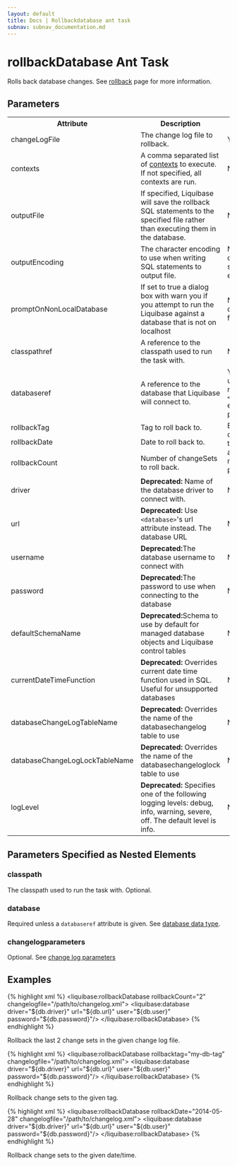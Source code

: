 ```yaml
---
layout: default
title: Docs | Rollbackdatabase ant task 
subnav: subnav_documentation.md
---
```


# rollbackDatabase Ant Task

Rolls back database changes.  See [rollback](../rollback.html) page for more information.

## Parameters

<table>
    <tr>
        <th>Attribute</th>
        <th>Description</th>
        <th>Required</th>
    </tr>
    <tr>
        <td>changeLogFile</td>
        <td>The change log file to rollback.</td>
        <td>Yes</td>
    </tr>
    <tr>
        <td>contexts</td>
        <td>A comma separated list of <a href="../contexts.html">contexts</a> to execute. If not specified, all contexts are run.</td>
        <td>No</td>
    </tr>
    <tr>
        <td>outputFile</td>
        <td>If specified, Liquibase will save the rollback SQL statements to the specified file rather than executing them in the database.</td>
        <td>No</td>
    </tr>
    <tr>
        <td>outputEncoding</td>
        <td>The character encoding to use when writing SQL statements to output file.</td>
        <td>No; defaults to system encoding.</td>
    </tr>
    <tr>
        <td>promptOnNonLocalDatabase</td>
        <td>If set to true a dialog box with warn you if you attempt to run the Liquibase against a database that is not on localhost</td>
        <td>No; default is false.</td>
    </tr>
    <tr>
        <td>classpathref</td>
        <td>A reference to the classpath used to run the task with.</td>
        <td>No</td>
    </tr>
    <tr>
        <td>databaseref</td>
        <td>A reference to the database that Liquibase will connect to.</td>
        <td>Yes, unless a nested <code>&lt;database&gt;</code> element is present.</td>
    </tr>
    <tr>
        <td>rollbackTag</td>
        <td>Tag to roll back to.</td>
        <td rowspan="3">Exactly one of these attributes must be provided.</td>
    </tr>
    <tr>
        <td>rollbackDate</td>
        <td>Date to roll back to.</td>
    </tr>
    <tr>
        <td>rollbackCount</td>
        <td>Number of changeSets to roll back.</td>
    </tr>
    <tr>
        <td>driver</td>
        <td><b>Deprecated:</b> Name of the database driver to connect with.</td>
        <td>No</td>
    </tr>
    <tr>
        <td>url</td>
        <td><b>Deprecated:</b> Use <code>&lt;database&gt;</code>'s url attribute instead. The database URL</td>
        <td>No</td>
    </tr>
    <tr>
        <td>username</td>
        <td><b>Deprecated:</b>The database username to connect with</td>
        <td>No</td>
    </tr>
    <tr>
        <td>password</td>
        <td><b>Deprecated:</b>The password to use when connecting to the database</td>
        <td>No</td>
    </tr>
    <tr>
        <td>defaultSchemaName</td>
        <td><b>Deprecated:</b>Schema to use by default for managed database objects and Liquibase control tables</td>
        <td>No</td>
    </tr>
    <tr>
        <td>currentDateTimeFunction</td>
        <td><b>Deprecated:</b> Overrides current date time function used in SQL. Useful for unsupported databases</td>
        <td>No</td>
    </tr>
    <tr>
        <td>databaseChangeLogTableName</td>
        <td><b>Deprecated:</b> Overrides the name of the databasechangelog table to use</td>
        <td>No</td>
    </tr>
    <tr>
        <td>databaseChangeLogLockTableName</td>
        <td><b>Deprecated:</b> Overrides the name of the databasechangeloglock table to use</td>
        <td>No</td>
    </tr>
    <tr>
        <td>logLevel</td>
        <td><b>Deprecated:</b> Specifies one of the following logging levels: debug, info, warning, severe, off. The default level is info.</td>
        <td>No</td>
    </tr>
</table>

## Parameters Specified as Nested Elements

### classpath

The classpath used to run the task with. Optional. 

### database

Required unless a `databaseref` attribute is given. See [database data type](./index.html).

### changelogparameters

Optional. See [change log parameters](./index.html)

## Examples ##

{% highlight xml %}
<liquibase:rollbackDatabase rollbackCount="2" changelogfile="/path/to/changelog.xml">
    <liquibase:database driver="${db.driver}" url="${db.url}" user="${db.user}" password="${db.password}"/>
</liquibase:rollbackDatabase>
{% endhighlight %}

Rollback the last 2 change sets in the given change log file.
 
{% highlight xml %}
<liquibase:rollbackDatabase rollbacktag="my-db-tag" changelogfile="/path/to/changelog.xml">
    <liquibase:database driver="${db.driver}" url="${db.url}" user="${db.user}" password="${db.password}"/>
</liquibase:rollbackDatabase>
{% endhighlight %}

Rollback change sets to the given tag.

{% highlight xml %}
<liquibase:rollbackDatabase rollbackDate="2014-05-28" changelogfile="/path/to/changelog.xml">
    <liquibase:database driver="${db.driver}" url="${db.url}" user="${db.user}" password="${db.password}"/>
</liquibase:rollbackDatabase>
{% endhighlight %}

Rollback change sets to the given date/time.
